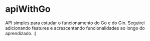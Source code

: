# apiWithGo

API simples para estudar o funcionamento do Go e do Gin.
Seguirei adicionando features e acrescentando funcionalidades ao longo do aprendizado. :)

